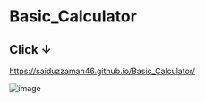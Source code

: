 # Basic_Calculator

## Click ↓
https://saiduzzaman46.github.io/Basic_Calculator/

![image](https://github.com/user-attachments/assets/5f94414f-ae01-494d-984f-75c681297d65)

